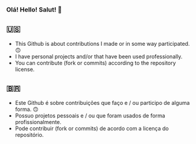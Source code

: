 ### Olá! Hello! Salut! 👋 
## :us:
 - This Github is about contributions I made or in some way participated. 🙃
 - I have personal projects and/or that have been used professionally. 
 - You can contribute (fork or commits) according to the repository license.
## 🇧🇷
 - Este Github é sobre contribuições que faço e / ou participo de alguma forma. 🙃
 - Possuo projetos pessoais e / ou que foram usados de forma profissionalmente.
 - Pode contribuir (fork or commits) de acordo com a licença do repositório.
